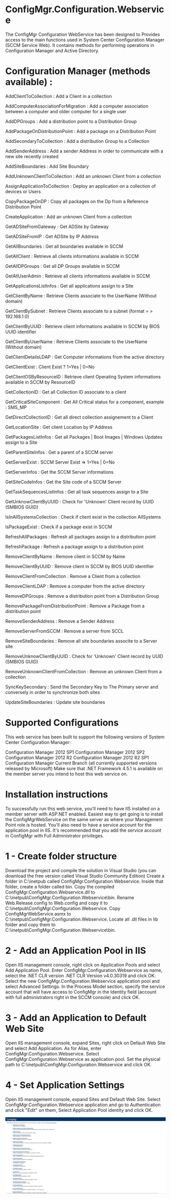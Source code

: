 # ConfigMgr.Configuration.Webservice
The ConfigMgr Configuration WebService has been designed to Provides access to the main functions used in System Center Configuration Manager (SCCM Service Web).  It contains methods for performing operations in Configuration Manager and Active Directory.

# Configuration Manager (methods available) :

AddClientToCollection :
Add a Client in a collection 

AddComputerAssociationForMigration :
Add a computer association between a computer and older computer for a single user 

AddDPGroups :
Add a distribution point to a Distribution Group 

AddPackageOnDistributionPoint :
Add a package on a Distribution Point 

AddSecondaryToCollection :
Add a distribution Group to a Collection 

AddSenderAddress :
Add a sender Address in order to communicate with a new site recently created 

AddSiteBoundaries :
Add Site Boundary 

AddUnknownClientToCollection :
Add an unknown Client from a collection 

AssignApplicationToCollection :
Deploy an application on a collection of devices or Users 

CopyPackageOnDP :
Copy all packages on the Dp from a Reference Distribution Point 

CreateApplication :
Add an unknown Client from a collection 

GetADSiteFromGateway :
Get ADSite by Gateway 

GetADSiteFromIP :
Get ADSite by IP Address 

GetAllBoundaries :
Get all boundaries available in SCCM 

GetAllClient :
Retrieve all clients informations available in SCCM 

GetAllDPGroups :
Get all DP Groups available in SCCM 

GetAllUserAdmin :
Retrieve all clients informations available in SCCM 

GetApplicationsListInfos :
Get all applications assign to a Site 

GetClientByName :
Retrieve Clients associate to the UserName (Without domain) 

GetClientBySubnet :
Retrieve Clients associate to a subnet (format = > 192.168.1.0) 

GetClientByUUID :
Retrieve client informations available in SCCM by BIOS UUID identifier 

GetClientByUserName :
Retrieve Clients associate to the UserName (Without domain) 

GetClientDetailsLDAP :
Get Computer informations from the active directory 

GetClientExist :
Client Exist ? 1=Yes | 0=No 

GetClientOSByResourceID :
Retrieve client Operating System informations available in SCCM by ResourceID 

GetCollectionID :
Get all Collection ID associate to a client 

GetCriticalSiteComponent :
Get All Critical status for a component, example : SMS_MP 

GetDirectCollectionID :
Get all direct collection assignement to a Client 

GetLocationSite :
Get client Location by IP Address 

GetPackagesListInfos :
Get all Packages | Boot Images | Windows Updates assign to a Site 

GetParentSiteInfos :
Get a parent of a SCCM server 

GetServerExist :
SCCM Server Exist => 1=Yes | 0=No 

GetServerInfos :
Get the SCCM Server informations 

GetSiteCodeInfos :
Get the Site code of a SCCM Server 

GetTaskSequencesListInfos :
Get all task sequences assign to a Site 

GetUnknowClientByUUID :
Check for 'Unknown' Client record by UUID (SMBIOS GUID) 

IsInAllSystemsCollection :
Check if client exist in the collection AllSystems 

IsPackageExist :
Check if a package exist in SCCM 

RefreshAllPackages :
Refresh all packages assign to a distribution point 

RefreshPackage :
Refresh a package assign to a distribution point 

RemoveClientByName :
Remove client in SCCM by Name 

RemoveClientByUUID :
Remove client in SCCM by BIOS UUID identifier 

RemoveClientFromCollection :
Remove a Client from a collection 

RemoveClientLDAP :
Remove a computer from the active directory 

RemoveDPGroups :
Remove a distribution point from a Distribution Group 

RemovePackageFromDistributionPoint :
Remove a Package from a distribution point 

RemoveSenderAddress :
Remove a Sender Address 

RemoveServerFromSCCM :
Remove a server from SCCL 

RemoveSiteBoundaries :
Remove all site boundaries associte to a Server site 

RemoveUnknowClientByUUID :
Check for 'Unknown' Client record by UUID (SMBIOS GUID) 

RemoveUnknownClientFromCollection :
Remove an unknown Client from a collection 

SyncKeySecondary :
Send the Secondary Key to The Primary server and conversely in order to synchronize both sites 

UpdateSiteBoundaries :
Update site boundaries

# Supported Configurations
This web service has been built to support the following versions of System Center Configuration Manager:

Configuration Manager 2012 SP1
Configuration Manager 2012 SP2
Configuration Manager 2012 R2
Configuration Manager 2012 R2 SP1
Configuration Manager Current Branch (all currently supported versions released by Microsoft)
Make sure that .NET Framework 4.5.1 is available on the member server you intend to host this web service on.

# Installation instructions

To successfully run this web service, you'll need to have IIS installed on a member server with ASP.NET enabled. Easiest way to get going is to install the ConfigMgrWebService on the same server as where your Management Point role is hosted. You'll also need to have a service account for the application pool in IIS. It's recommended that you add the service account in ConfigMgr with Full Administrator privileges.

# 1 - Create folder structure
Download the project and compile the solution in Visual Studio (you can download the free version called Visual Studio Community Edition)
Create a folder in C:\inetpub called ConfigMgr.Configuration.Webservice. Inside that folder, create a folder called bin.
Copy the compiled ConfigMgr.Configuration.Webservice.dll to C:\inetpub\ConfigMgr.Configuration.Webservice\bin.
Rename Web.Release.config to Web.config and copy it to C:\inetpub\ConfigMgr.Configuration.Webservice.
Copy ConfigMgrWebService.asmx to C:\inetpub\ConfigMgr.Configuration.Webservice.
Locate all .dll files in lib folder and copy them to C:\inetpub\ConfigMgr.Configuration.Webservice\bin.

# 2 - Add an Application Pool in IIS
Open IIS management console, right click on Application Pools and select Add Application Pool.
Enter ConfigMgr.Configuration.Webservice as name, select the .NET CLR version .NET CLR Version v4.0.30319 and click OK.
Select the new ConfigMgr.Configuration.Webservice application pool and select Advanced Settings.
In the Process Model section, specify the service account that will have access to ConfigMgr in the Identity field (account with full administrators right in the SCCM console) and click OK.

# 3 - Add an Application to Default Web Site
Open IIS management console, expand Sites, right click on Default Web Site and select Add Application.
As for Alias, enter ConfigMgr.Configuration.Webservice.
Select ConfigMgr.Configuration.Webservice as application pool.
Set the physical path to C:\inetpub\ConfigMgr.Configuration.Webservice and click OK.
# 4 - Set Application Settings
Open IIS management console, expand Sites and Default Web Site.
Select ConfigMgr.Configuration.Webservice application and go to Authentication and click "Edit" on them, Select Application Pool identity and click OK.

![alt text](https://github.com/Raphdeumax/ConfigMgr.Configuration.Webservice/blob/master/capture.png)
